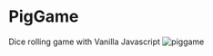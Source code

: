 # PigGame
Dice rolling game with Vanilla Javascript
![piggame](https://github.com/YildirimogCod/PigGame/assets/128059247/a0ffd2d9-86d5-45f0-89c7-773e5b426bc0)
